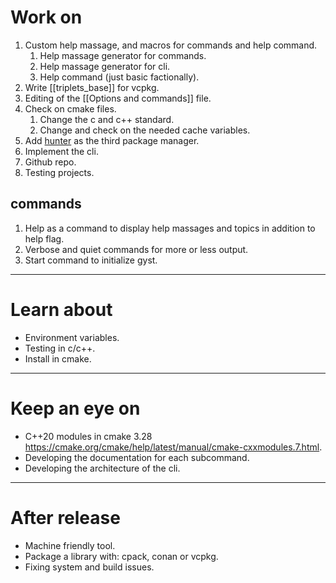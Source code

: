 # Work on
1. Custom help massage, and macros for commands and help command.
	1. Help massage generator for commands. 
	2. Help massage generator for cli.
	3. Help command (just basic factionally).
2. Write [[triplets_base]] for vcpkg.
3. Editing of the [[Options and commands]] file.
4. Check on cmake files.
	1. Change the c and c++ standard.
	2. Change and check on the needed cache variables.
5. Add [hunter](https://github.com/cpp-pm/hunter) as the third package manager. 
6. Implement the cli.
7. Github repo.
8. Testing projects.
## commands
1. Help as a command to display help massages and topics in addition to help flag. 
2. Verbose and quiet commands for more or less output.
3. Start command to initialize gyst.
---
# Learn about
- Environment variables.
- Testing in c/c++.
- Install in cmake.
---
# Keep an eye on
- C++20 modules in cmake 3.28 https://cmake.org/cmake/help/latest/manual/cmake-cxxmodules.7.html.
- Developing the documentation for each subcommand.
- Developing the architecture of the cli.
---
# After release
- Machine friendly tool.
- Package a library with: cpack, conan or vcpkg.
- Fixing system and build issues.